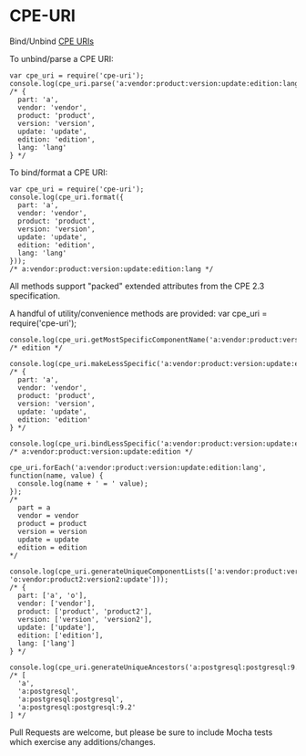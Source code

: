 CPE-URI
=======

Bind/Unbind [CPE URIs](http://csrc.nist.gov/publications/nistir/ir7695/NISTIR-7695-CPE-Naming.pdf)

To unbind/parse a CPE URI:

    var cpe_uri = require('cpe-uri');
    console.log(cpe_uri.parse('a:vendor:product:version:update:edition:lang'));
    /* {
      part: 'a',
      vendor: 'vendor',
      product: 'product',
      version: 'version',
      update: 'update',
      edition: 'edition',
      lang: 'lang'
    } */

To bind/format a CPE URI:

    var cpe_uri = require('cpe-uri');
    console.log(cpe_uri.format({
      part: 'a',
      vendor: 'vendor',
      product: 'product',
      version: 'version',
      update: 'update',
      edition: 'edition',
      lang: 'lang'
    }));
    /* a:vendor:product:version:update:edition:lang */

All methods support "packed" extended attributes from the CPE 2.3 specification.

A handful of utility/convenience methods are provided:
    var cpe_uri = require('cpe-uri');

    console.log(cpe_uri.getMostSpecificComponentName('a:vendor:product:version:update:edition:lang'));
    /* edition */
    
    console.log(cpe_uri.makeLessSpecific('a:vendor:product:version:update:edition:lang'));
    /* {
      part: 'a',
      vendor: 'vendor',
      product: 'product',
      version: 'version',
      update: 'update',
      edition: 'edition'
    } */
    
    console.log(cpe_uri.bindLessSpecific('a:vendor:product:version:update:edition:lang'));
    /* a:vendor:product:version:update:edition */

    cpe_uri.forEach('a:vendor:product:version:update:edition:lang', function(name, value) {
      console.log(name + ' = ' value);
    });
    /*
      part = a
      vendor = vendor
      product = product
      version = version
      update = update
      edition = edition
    */
    
    console.log(cpe_uri.generateUniqueComponentLists(['a:vendor:product:version:update:edition:lang', 'o:vendor:product2:version2:update']));
    /* {
      part: ['a', 'o'],
      vendor: ['vendor'],
      product: ['product', 'product2'],
      version: ['version', 'version2'],
      update: ['update'],
      edition: ['edition'],
      lang: ['lang']
    } */

    console.log(cpe_uri.generateUniqueAncestors('a:postgresql:postgresql:9.2'));
    /* [
      'a',
      'a:postgresql',
      'a:postgresql:postgresql',
      'a:postgresql:postgresql:9.2'
    ] */

Pull Requests are welcome, but please be sure to include Mocha tests which exercise any additions/changes.

